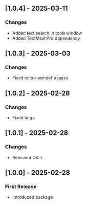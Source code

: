 ## [1.0.4] - 2025-03-11
### Changes
- Added text search in tools window
- Added TextMeshPro dependency

## [1.0.3] - 2025-03-03
### Changes
- Fixed editor asmdef usages

## [1.0.2] - 2025-02-28
### Changes
- Fixed bugs

## [1.0.1] - 2025-02-28
### Changes
- Removed Odin

## [1.0.0] - 2025-02-28
### First Release
- Introduced package
